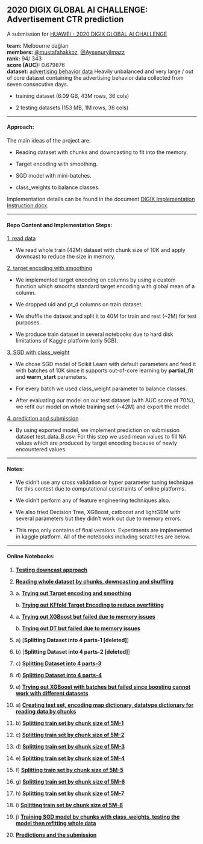 ## 2020 DIGIX GLOBAL AI CHALLENGE: Advertisement CTR prediction

A submission for  [HUAWEI - 2020 DIGIX GLOBAL AI CHALLENGE](https://developer.huawei.com/consumer/en/activity/devStarAI/algo/competition.html#/preliminary/info/digix-trail-03/introduction)

**team:** Melbourne dağları  
**members:** [@mustafahakkoz](https://github.com/mustafahakkoz), [@Aysenuryilmazz](https://github.com/Aysenuryilmazz)  
**rank:** 94/ 343  
**score (AUC):** 0.679876  
**dataset:** [advertising behavior data](https://developer.huawei.com/consumer/en/activity/devStarAI/algo/competition.html#/preliminary/info/digix-trail-03/data) Heavily unbalanced and very large / out of core dataset containing the advertising behavior data collected from seven consecutive days. 

- training dataset (6.09 GB, 43M rows, 36 cols)

- 2 testing datasets (153 MB, 1M rows, 36 cols) 

---

#### Approach:

The main ideas of the project are:

- Reading dataset with chunks and downcasting to fit into the memory.

- Target encoding with smoothing.

- SGD model with mini-batches.

- class_weights to balance classes.

Implementation details can be found in the document [DIGIX Implementation Instruction.docx](https://github.com/mustafahakkoz/Advertisement-CTR-Prediction/blob/master/DIGIX%20Implementation%20Instruction.docx "DIGIX Implementation Instruction.docx").

---

#### Repo Content and Implementation Steps:

[1. read data](https://github.com/mustafahakkoz/Advertisement-CTR-Prediction/tree/master/1.%20read%20data "1. read data") 

- We read whole train (42M) dataset with chunk size of 10K and apply downcast to reduce the size in memory.

[2. target encoding with smoothing](https://github.com/mustafahakkoz/Advertisement-CTR-Prediction/tree/master/2.%20target%20encoding%20with%20smoothing "2. target encoding with smoothing") 

- We implemented target encoding on columns by using a custom function which smooths standard target encoding with global mean of a column.

- We dropped uid and pt_d columns on train dataset.

- We shuffle the dataset and split it to 40M for train and rest (~2M) for test purposes.

- We produce train dataset in several notebooks due to hard disk limitations of Kaggle platform (only 5GB).

[3. SGD with class_weight](https://github.com/mustafahakkoz/Advertisement-CTR-Prediction/tree/master/3.%20SGD%20with%20class_weight "3. SGD with class_weight")

- We chose SGD model of Scikit Learn with default parameters and feed it with batches of 10K since it supports out-of-core learning by **partial_fit** and **warm_start** parameters.

- For every batch we used class_weight parameter to balance classes.

- After evaluating our model on our test dataset (with AUC score of 70%), we refit our model on whole training set (~42M) and export the model.

[4. prediction and submission](https://github.com/mustafahakkoz/Advertisement-CTR-Prediction/tree/master/4.%20prediction%20and%20submission "4. prediction and submission")

- By using exported model, we implement prediction on submission dataset test_data_B.csv. For this step we used mean values to fill NA values which are produced by target encoding because of newly encountered values.

---

#### Notes:

- We didn’t use any cross validation or hyper parameter tuning technique for this contest due to computational constraints of online platforms.

- We didn’t perform any of feature engineering techniques also.

- We also tried Decision Tree, XGBoost, catboost and lightGBM with several parameters but they didn’t work out due to memory errors.

- This repo only contains of final versions. Experiments are implemented in kaggle platform. All of the notebooks including scratches are below.

---

#### Online Notebooks:

1. [**Testing downcast approach**](https://www.kaggle.com/hakkoz/ctr-1-contest-test)
2. [**Reading whole dataset by chunks, downcasting and shuffling**](https://www.kaggle.com/hakkoz/ctr-2-read-data)
3.
	a. [**Trying out Target encoding and smoothing**](https://www.kaggle.com/hakkoz/ctr-3-targetencoding-smoothing)
	
	b. [**Trying out KFfold Target Encoding to reduce overfitting**](https://www.kaggle.com/hakkoz/ctr-3-targetencoding-kfold/)
4.	a. [**Trying out XGBoost but failed due to memory issues**](https://www.kaggle.com/hakkoz/ctr-4-defaultxgboost/)

	b. [**Trying out DT but failed due to memory issues**](https://www.kaggle.com/hakkoz/ctr-4-dt)

5. a) [**Splitting Dataset into 4 parts-1 [deleted]**]
5. b) [**Splitting Dataset into 4 parts-2 [deleted]**]
5. c) [**Splitting Dataset into 4 parts-3**](https://www.kaggle.com/hakkoz/ctr-5-targetencoding-smoothing-3)
5. d) [**Splitting Dataset into 4 parts-4**](https://www.kaggle.com/hakkoz/ctr-5-targetencoding-smoothing-4)
5. e) [**Trying out XGBoost with batches but failed since boosting cannot work with different datasets**](https://www.kaggle.com/hakkoz/ctr-5-defaultxgboost-batch/)
6. a) [**Creating test set, encoding map dictionary, datatype dictionary for reading data by chunks**](https://www.kaggle.com/hakkoz/ctr-6-train-test-split-0)
6. b) [**Splitting train set by chunk size of 5M-1**](https://www.kaggle.com/hakkoz/ctr-6-train-test-split-1)
6. c) [**Splitting train set by chunk size of 5M-2**](https://www.kaggle.com/hakkoz/ctr-6-train-test-split-1-5)
6. d) [**Splitting train set by chunk size of 5M-3**](https://www.kaggle.com/hakkoz/ctr-6-train-test-split-2)
6. e) [**Splitting train set by chunk size of 5M-4**](https://www.kaggle.com/hakkoz/ctr-6-train-test-split-2-5)
6. f) [**Splitting train set by chunk size of 5M-5**](https://www.kaggle.com/aysenur95/ctr-train-test-split-3)
6. g) [**Splitting train set by chunk size of 5M-6**](https://www.kaggle.com/aysenur95/ctr-train-test-split-3-5)
6. h) [**Splitting train set by chunk size of 5M-7**](https://www.kaggle.com/hakkoz/ctr-6-train-test-split-4v2)
6. i) [**Splitting train set by chunk size of 5M-8**](https://www.kaggle.com/aysenur95/ctr-train-test-split-4-5)
6. j) [**Training SGD model by chunks with class_weights, testing the model then refitting whole data**](https://www.kaggle.com/hakkoz/ctr-6-split-sgd-batch-class-weight)
7. [**Predictions and the submission**](https://www.kaggle.com/hakkoz/ctr-7-predict-submission-datasets)



